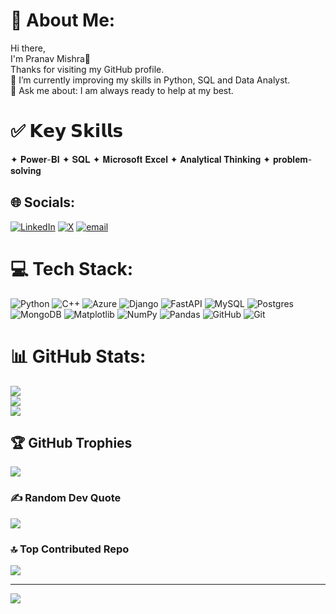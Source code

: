 # 💫 About Me:
Hi there, <br>I'm Pranav Mishra👋<br>Thanks for visiting my GitHub profile.<br>🌱 I’m currently improving my skills in Python, SQL and Data Analyst.<br>💬 Ask me about: I am always ready to help at my best.<br>

# ✅ 𝗞𝗲𝘆 𝗦𝗸𝗶𝗹𝗹𝘀

✦ 𝐏𝐨𝐰𝐞𝐫-𝐁𝐈 ✦ 𝐒𝐐𝐋 ✦ 𝐌𝐢𝐜𝐫𝐨𝐬𝐨𝐟𝐭 𝐄𝐱𝐜𝐞𝐥 ✦ 𝐀𝐧𝐚𝐥𝐲𝐭𝐢𝐜𝐚𝐥 𝐓𝐡𝐢𝐧𝐤𝐢𝐧𝐠 ✦ 𝐩𝐫𝐨𝐛𝐥𝐞𝐦-𝐬𝐨𝐥𝐯𝐢𝐧𝐠 
## 🌐 Socials:
[![LinkedIn](https://img.shields.io/badge/LinkedIn-%230077B5.svg?logo=linkedin&logoColor=white)](https://linkedin.com/in/pranavm40) [![X](https://img.shields.io/badge/X-black.svg?logo=X&logoColor=white)](https://x.com/pranavM2711) [![email](https://img.shields.io/badge/Email-D14836?logo=gmail&logoColor=white)](mailto:pranav2000mishra@gmail.com) 

# 💻 Tech Stack:
![Python](https://img.shields.io/badge/python-3670A0?style=for-the-badge&logo=python&logoColor=ffdd54) ![C++](https://img.shields.io/badge/c++-%2300599C.svg?style=for-the-badge&logo=c%2B%2B&logoColor=white) ![Azure](https://img.shields.io/badge/azure-%230072C6.svg?style=for-the-badge&logo=microsoftazure&logoColor=white) ![Django](https://img.shields.io/badge/django-%23092E20.svg?style=for-the-badge&logo=django&logoColor=white) ![FastAPI](https://img.shields.io/badge/FastAPI-005571?style=for-the-badge&logo=fastapi) ![MySQL](https://img.shields.io/badge/mysql-4479A1.svg?style=for-the-badge&logo=mysql&logoColor=white) ![Postgres](https://img.shields.io/badge/postgres-%23316192.svg?style=for-the-badge&logo=postgresql&logoColor=white) ![MongoDB](https://img.shields.io/badge/MongoDB-%234ea94b.svg?style=for-the-badge&logo=mongodb&logoColor=white) ![Matplotlib](https://img.shields.io/badge/Matplotlib-%23ffffff.svg?style=for-the-badge&logo=Matplotlib&logoColor=black) ![NumPy](https://img.shields.io/badge/numpy-%23013243.svg?style=for-the-badge&logo=numpy&logoColor=white) ![Pandas](https://img.shields.io/badge/pandas-%23150458.svg?style=for-the-badge&logo=pandas&logoColor=white) ![GitHub](https://img.shields.io/badge/github-%23121011.svg?style=for-the-badge&logo=github&logoColor=white) ![Git](https://img.shields.io/badge/git-%23F05033.svg?style=for-the-badge&logo=git&logoColor=white)
# 📊 GitHub Stats:
![](https://github-readme-stats.vercel.app/api?username=PRANAV40&theme=dark&hide_border=false&include_all_commits=false&count_private=false)<br/>
![](https://github-readme-streak-stats.herokuapp.com/?user=PRANAV40&theme=dark&hide_border=false)<br/>
![](https://github-readme-stats.vercel.app/api/top-langs/?username=PRANAV40&theme=dark&hide_border=false&include_all_commits=false&count_private=false&layout=compact)

## 🏆 GitHub Trophies
![](https://github-profile-trophy.vercel.app/?username=PRANAV40&theme=radical&no-frame=false&no-bg=true&margin-w=4)

### ✍️ Random Dev Quote
![](https://quotes-github-readme.vercel.app/api?type=horizontal&theme=radical)

### 🔝 Top Contributed Repo
![](https://github-contributor-stats.vercel.app/api?username=PRANAV40&limit=5&theme=dark&combine_all_yearly_contributions=true)

---
[![](https://visitcount.itsvg.in/api?id=PRANAV40&icon=0&color=0)](https://visitcount.itsvg.in)

<!-- Proudly created with GPRM ( https://gprm.itsvg.in ) -->
